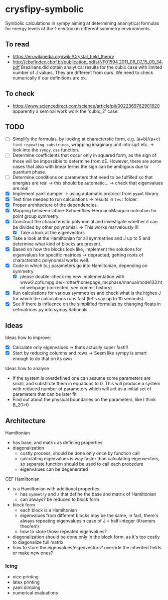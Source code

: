 # crysfipy-symbolic

Symbolic calculations in sympy aiming at determining ananlytical formulas for energy levels of the f-electron in different symmetry environments.

## To read
- https://en.wikipedia.org/wiki/Crystal_field_theory
- http://cbpfindex.cbpf.br/publication_pdfs/NF01594.2011_06_07_15_09_34.pdf Brazilians did obtain analytical results for the cubic case with limited number of J values. They are different from ours. We need to check numerically if our definitions are ok.

## To check
- https://www.sciencedirect.com/science/article/pii/0022369762901920 apparently a seminal work work the 'cubic_2' case.

## TODO
- [ ] Simplify the formulas, by looking at characterstic form, e.g. (a+b)/(a+c) `find repeating substrings`, wrapping imaginary unit into sqrt etc. -> look into the `sympy.cse` function.
- [ ] Determine coefficients that occur only in squared form, as the sign of those will be impossible to determine from dE. However, there are some cases that also with linear terms the sign can be ambigous due to quantum phase.
- [ ] Determine conditions on parameters that need to be fulfilled so that energies are real -> this should be automatic... -> check that eigenvalues are real
- [X] Implement yaml dumper -> using automatic protocol from `pyaml` library.
- [X] Test time needed to run calculations -> results in `test` folder.
- [X] Proper architecture of the dependencies. 
- [X] Mapping between lattice-Schoenflies-HermannMauguin noteation for point group symmetry.
- [X] Construct the characteristic polynomial and investigate whether it can be divided by other polynomial. -> This works marvelously !!!
  - [X] Take a look at the eigenvectors
- [X] Take a look at the Hamiltonian for all symmetries and J up to 5 and determine what kind of blocks are present.
- [X] Based on how the blocks look like, implement the solutions for eigenvalues for specific matrices -> depracted, getting roots of characteristic polynomial works well.
- [X] Code in which `Bij` parameters go into Hamiltonian, depending on symmetry.
  - [X] please double-check my new implementation with www2.cpfs.mpg.de/~rotter/homepage_mcphase/manual/node133.html webpage (corrected, see commit history)
- [X] Run calculations for various symmetries and check what is the highes J for which the calculations runs fast (let's say up to 10 seconds).
- [X] See if there is influence on the simplified formulas by changing floats in cefmatrices.py into sympy.Rationals.

## Ideas
Ideas how to improve:
- [X] Calculate only eigenvalues -> thats actually super fast!!!
- [X] Start by reducing columns and rows -> Seem like sympy is smart enough to do that on its own

Ideas how to analyse
- If the system is overdefined one can assume some parameters are small, and substitute them in equations to 0. This will produce a system with reduced number of parameters which will act as a initial set of parameters that can be later fit
- Find out about the physical boundaries on the parameters, like I think B_20>0


## Architecture
Hamiltonian
- has base, and matrix as defining properties
- diagonalization 
	- costly process, should be done only once by function call
 	- calculating eigenvalues is way faster than calculating eigenvectors, so separate function should be used to call each procedure
	- eigenvalues can be degenerated


CEF Hamiltonian
- is a Hamiltonian with additional properties:
	- has `symmetry` and `J` that define the base and matrix of Hamiltonian
	- can always? be reduced to block form
- block form
	- each block is a Hamiltonian
	- eigenvalues from different blocks may be the same, in fact, there's always repeating eigenvaluesin case of J = half-integer (Kramers theorem)
	- how to store those repeated eigenvalues?
- diagonalization should be done only in the block form, as it's too costly to diagonalize full matrix
- how to store the eigenvalues/eigenvectors? override the inherited fields or make new ones?
	
	
### Icing
- nice printing
- latex printing
- yaml dimping
- numerical evaluations